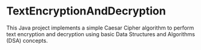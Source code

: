 # TextEncryptionAndDecryption
This Java project implements a simple Caesar Cipher algorithm to perform text encryption and decryption using basic Data Structures and Algorithms (DSA) concepts.
